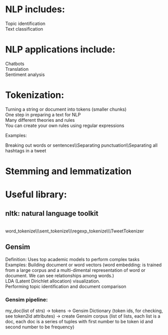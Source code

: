 # NLP includes:
  Topic identification<br>Text classification

# NLP applications include:
  Chatbots<br>Translation<br>Sentiment analysis
  
# Tokenization:
  Turning a string or document into tokens (smaller chunks)<br>One step in preparing a text for NLP<br>Many different theories and rules
<br>
You can create your own rules using regular expressions
  
  Examples:
  
  Breaking out words or sentences\\\Separating punctuation\\\Separating all hashtags in a tweet
  
# Stemming and lemmatization

# Useful library:
## nltk: natural language toolkit
<br>
word_tokenize\\\sent_tokenize\\\regexp_tokenize\\\TweetTokenizer
  
## Gensim
Definition: Uses top academic models to perform complex tasks <br>
Examples: Building document or word vectors (word embedding: is trained from a large corpus and a multi-dimental representation of word or document. We can see relationships among words.)
      <br> LDA (Latent Dirichlet allocation) visualization. 
      <br>Performing topic identification and document comparison
      
### Gensim pipeline:
my_doc(list of strs) -> tokens -> Gensim Dictionary (token ids, for checking, see token2id attributes) -> create Gensim corpus (list of lists, each list is a doc, each doc is a series of tuples with first number to be token id and second number to be frequency)
      

